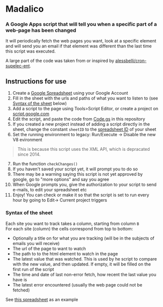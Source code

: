 # Madalico

### A Google Apps script that will tell you when a specific part of a web-page has been changed

It will periodically fetch the web pages you want, look at a specific element and will send you an email if that element was different than the last time this script was executed.  

A large part of the code was taken from or inspired by [alessbelli/cron-supelec-ent](https://github.com/alessbelli/cron-supelec-ent/).  

## Instructions for use
1) Create a [Google Spreadsheet](https://docs.google.com/spreadsheets/) using your Google Account
2) Fill in the sheet with the urls and paths of what you want to listen to (see [Syntax of the sheet](#syntax-of-the-sheet) below)
3) Add a script to the page using Tools>Script Editor, or create a project on [script.google.com](https://script.google.com/home)
4) Edit the script, and paste the code from [Code.gs](Code.gs) in this repository
5) If you created a new project instead of adding a script directly in the sheet, change the constant `sheetID` to the [spreadsheet ID](https://developers.google.com/sheets/api/guides/concepts#spreadsheet_id) of your sheet
6) Set the running environment to legacy: Run/Execute -> Disable the new V8 evironment
  > This is because this script uses the XML API, which is depracated since 2014.
7) Run the function `checkChanges()`
8) If you haven't saved your script yet, it will prompt you to do so
9) There may be a warning saying this script is not yet approved by google, go to "more options" and say you agree
10) When Google prompts you, give the authorization to your script to send e-mails, to edit your spreadsheet etc
11) Enjoy! You can check or make it so that the script is set to run every hour by going to Edit-> Current project triggers

### Syntax of the sheet
Each site you want to track takes a column, starting from column `B`  
For each site (column) the cells correspond from top to bottom:
- Optionally a title on  for what you are tracking (will be in the subjects of emails you will receive)
- The url of the page to want to watch
- The path to to the html element to watch in the page
- The latest value that was watched. This is used by he script to compare with the new value, and then updated. If empty, it will be filled on the first run of the script
- The time and date of last non-error fetch, how recent the last value you have is
- The latest error encountered (usually the web page could not be fetched)

See [this spreadsheet](https://docs.google.com/spreadsheets/d/1MasTLf3-_XS-Ji0UNaEkb3-qaARx6gpOF40jDxPph88/edit#gid=0) as an example

[//]: # (The name Madalico was adopted after finding out that "mabadiliko" means "change" in Swahili)
